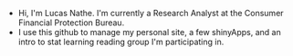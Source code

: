 - Hi, I'm Lucas Nathe. I'm currently a Research Analyst at the Consumer Financial Protection Bureau. 
- I use this github to manage my personal site, a few shinyApps, and an intro to stat learning reading group I'm participating in.

